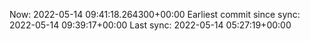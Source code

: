 Now: 2022-05-14 09:41:18.264300+00:00 Earliest commit since sync: 2022-05-14 09:39:17+00:00 Last sync: 2022-05-14 05:27:19+00:00
